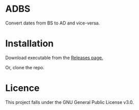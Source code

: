 # ADBS
Convert dates from BS to AD and vice-versa.

# Installation
Download executable from the [Releases page.](https://github.com/pragyanone/adbs/releases)

Or, clone the repo.

# Licence
This project falls under the GNU General Public License v3.0.
